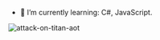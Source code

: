 - 🌱 I’m currently learning: C#, JavaScript.                             

![attack-on-titan-aot](https://user-images.githubusercontent.com/90444486/173614947-f2bf3526-2a7b-4a5d-b118-47593e80c351.gif)


<!---
jagh3t/jagh3t is a ✨ special ✨ repository because its `README.md` (this file) appears on your GitHub profile.
You can click the Preview link to take a look at your changes.
--->
